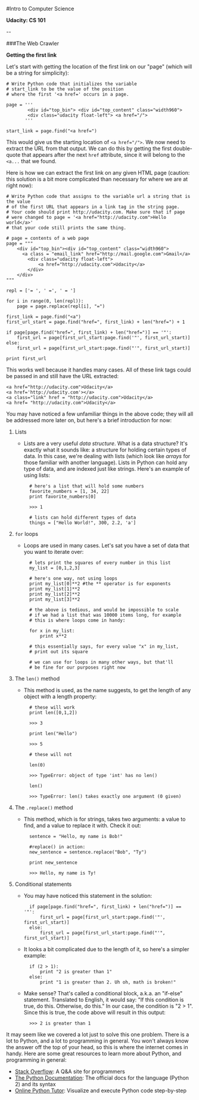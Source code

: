 #Intro to Computer Science

**Udacity: CS 101**

--

###The Web Crawler

**Getting the first link**

Let's start with getting the location of the first link on our "page" (which will be a string for simplicity):

	# Write Python code that initializes the variable
	# start_link to be the value of the position
	# where the first '<a href=' occurs in a page.

	page = '''
			<div id="top_bin"> <div id="top_content" class="width960">
			<div class="udacity float-left"> <a href="/">
		   '''

	start_link = page.find("<a href=")

This would give us the starting location of `<a href="/">`. We now need to extract the URL from that output. We can do this by getting the first double-quote that appears after the next `href` attribute, since it will belong to the `<a...` that we found.

Here is how we can extract the first link on any given HTML page (caution: this solution is a bit more complicated than necessary for where we are at right now):

	# Write Python code that assigns to the variable url a string that is the value 
	# of the first URL that appears in a link tag in the string page.
	# Your code should print http://udacity.com. Make sure that if page 
	# were changed to page = '<a href="http://udacity.com">Hello world</a>'
	# that your code still prints the same thing.

	# page = contents of a web page
	page = """
        <div id="top_bin"><div id="top_content" class="width960">
          <a class = "email_link" href="http://mail.google.com">Gmail</a>
            <div class="udacity float-left">
                <a href="http://udacity.com">Udacity</a>
            </div>
        </div>
	"""

	repl = ['= ', ' =', ' = ']

	for i in range(0, len(repl)):
		page = page.replace(repl[i], "=")

	first_link = page.find("<a")
	first_url_start = page.find("href=", first_link) + len("href=") + 1

	if page[page.find("href=", first_link) + len("href=")] == '"':
		first_url = page[first_url_start:page.find('"', first_url_start)]
	else:
		first_url = page[first_url_start:page.find("'", first_url_start)]

	print first_url

This works well because it handles many cases. All of these link tags could be passed in and still have the URL extracted:

	<a href="http://udacity.com">Udacity</a>
	<a href='http://udacity.com'></a>
	<a class="link" href = "http://udacity.com">Udacity</a>
	<a href= "http://udacity.com">Udacity</a>
	
You may have noticed a few unfamiliar things in the above code; they will all be addressed more later on, but here's a brief introduction for now:

1. Lists
	* Lists are a very useful *data structure*. What is a data structure? It's exactly  what it sounds like: a structure for holding certain types of data. In this case, we're dealing with lists (which look like *arrays* for those familiar with another language). Lists in Python can hold any type of data, and are indexed just like strings. Here's an example of using lists:
	
			# here's a list that will hold some numbers
			favorite_numbers = [1, 34, 22]
			print favorite_numbers[0]
			
			>>> 1
			
			# lists can hold different types of data
			things = ["Hello World!", 300, 2.2, 'a']
2. `for` loops
	* Loops are used in many cases. Let's sat you have a set of data that you want to iterate over:
				
			# lets print the squares of every number in this list
			my_list = [0,1,2,3]
				
			# here's one way, not using loops
			print my_list[0]**2 #the ** operator is for exponents
			print my_list[1]**2
			print my_list[2]**2
			print my_list[3]**2	
		
			# the above is tedious, and would be impossible to scale
			# if we had a list that was 10000 items long, for example
			# this is where loops come in handy:
			
			for x in my_list:
				print x**2
				
			# this essentially says, for every value "x" in my_list,
			# print out its square
				
			# we can use for loops in many other ways, but that'll
			# be fine for our purposes right now

3. The `len()` method
	* This method is used, as the name suggests, to get the length of any object with a length property:
	
			# these will work
			print len([0,1,2])
			
			>>> 3
			
			print len("Hello") 

			>>> 5
			
			# these will not
			
			len(0)
			
			>>> TypeError: object of type 'int' has no len()
			
			len()
			
			>>> TypeError: len() takes exactly one argument (0 given)
			
4. The `.replace()` method
	* This method, which is for strings, takes two arguments: a value to find, and a value to replace it with. Check it out:
	
			sentence = "Hello, my name is Bob!"
			
			#replace() in action:
			new_sentence = sentence.replace("Bob", "Ty")
			
			print new_sentence
			
			>>> Hello, my name is Ty!
			
5. Conditional statements
	* You may have noticed this statement in the solution:
	
			if page[page.find("href=", first_link) + len("href=")] == '"':
				first_url = page[first_url_start:page.find('"', first_url_start)]
			else:
				first_url = page[first_url_start:page.find("'", first_url_start)]
				
	* It looks a bit complicated due to the length of it, so here's a simpler example:
	
			if (2 > 1):
				print "2 is greater than 1"
			else:
				print "1 is greater than 2. Uh oh, math is broken!"
				
	* Make sense? That's called a conditional block, a.k.a. an "if-else" statement. Translated to English, it would say: "If this condition is true, do this. Otherwise, do this." In our case, the condition is "2 > 1". Since this is true, the code above will result in this output:
	
			>>> 2 is greater than 1
			
It may seem like we covered a lot just to solve this one problem. There is a lot to Python, and a lot to programming in general. You won't always know the answer off the top of your head, so this is where the internet comes in handy. Here are some great resources to learn more about Python, and programming in general:

* [Stack Overflow](http://stackoverflow.com/): A Q&A site for programmers
* [The Python Documentation](https://docs.python.org/2/): The official docs for the language (Python 2) and its syntax
* [Online Python Tutor](http://pythontutor.com/): Visualize and execute Python code step-by-step